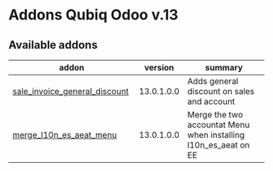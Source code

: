 Addons Qubiq Odoo v.13
======================

[//]: # (addons)

Available addons
----------------
addon | version | summary
--- | --- | ---
[sale_invoice_general_discount](sale_invoice_general_discount/) | 13.0.1.0.0 | Adds general discount on sales and account
[merge_l10n_es_aeat_menu](merge_l10n_es_aeat_menu/) | 13.0.1.0.0 | Merge the two accountat Menu when installing l10n_es_aeat on EE

[//]: # (end addons)
